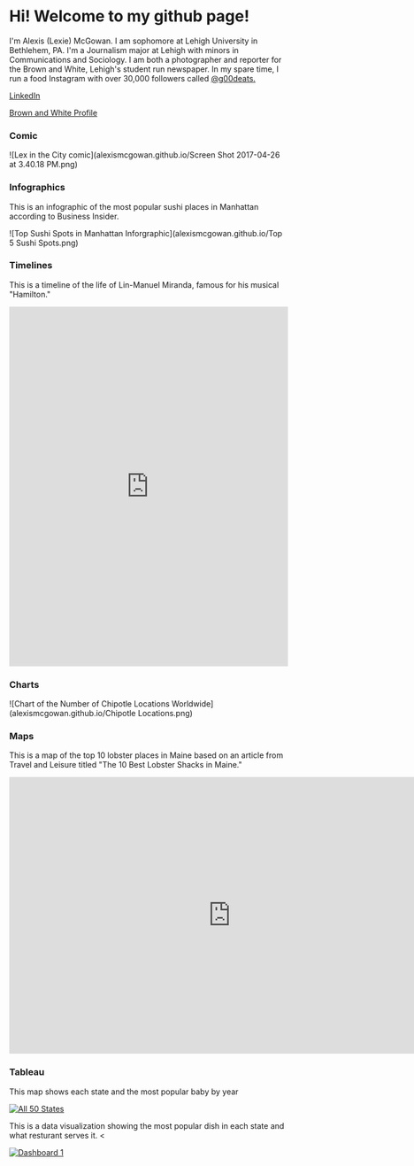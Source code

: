 # Hi! Welcome to my github page!
I'm Alexis (Lexie) McGowan. I am sophomore at Lehigh University in Bethlehem, PA. I'm a Journalism major at Lehigh with minors in Communications and Sociology. I am both a photographer and reporter for the Brown and White, Lehigh's student run newspaper. In my spare time, I run a food Instagram with over 30,000 followers called [@g00deats.](https://www.instagram.com/g00deats/) 

[LinkedIn](https://au.linkedin.com/in/alexis-lexie-mcgowan-ba4194133)

[Brown and White Profile](http://thebrownandwhite.com/author/akm219/) 

### Comic
![Lex in the City comic](alexismcgowan.github.io/Screen Shot 2017-04-26 at 3.40.18 PM.png) 

### Infographics

This is an infographic of the most popular sushi places in Manhattan according to Business Insider.

![Top Sushi Spots in Manhattan Inforgraphic](alexismcgowan.github.io/Top 5 Sushi Spots.png)

### Timelines

This is a timeline of the life of Lin-Manuel Miranda, famous for his musical "Hamilton."
<iframe src='https://cdn.knightlab.com/libs/timeline3/latest/embed/index.html?source=1SPDc25vrqUz0LHSWd7CXjI6BRCO-dR70A-RcYTBEGPs&font=Default&lang=en&initial_zoom=2&height=650' width='100%' height='650' webkitallowfullscreen mozallowfullscreen allowfullscreen frameborder='0'></iframe>

### Charts 

![Chart of the Number of Chipotle Locations Worldwide](alexismcgowan.github.io/Chipotle Locations.png)

### Maps

This is a map of the top 10 lobster places in Maine based on an article from Travel and Leisure titled "The 10 Best Lobster Shacks in Maine."
<iframe width="800" height="500" scrolling="no" frameborder="no" src="https://fusiontables.google.com/embedviz?q=select+col0+from+1gbAXcbWRhmgJExHTN-8bPORGAHtiPoeyOhSE00Zi&amp;viz=MAP&amp;h=false&amp;lat=44.00231108428354&amp;lng=-69.40420357187497&amp;t=1&amp;z=8&amp;l=col0&amp;y=2&amp;tmplt=3&amp;hml=ONE_COL_LAT_LNG"></iframe>


### Tableau 

This map shows each state and the most popular baby by year

<md>
<div class='tableauPlaceholder' id='viz1492630613727' style='position: relative'><noscript><a href='#'><img alt='All 50 States ' src='https:&#47;&#47;public.tableau.com&#47;static&#47;images&#47;Ba&#47;BabyNamesByState&#47;All50States&#47;1_rss.png' style='border: none' /></a></noscript><object class='tableauViz'  style='display:none;'><param name='host_url' value='https%3A%2F%2Fpublic.tableau.com%2F' /> <param name='site_root' value='' /><param name='name' value='BabyNamesByState&#47;All50States' /><param name='tabs' value='no' /><param name='toolbar' value='yes' /><param name='static_image' value='https:&#47;&#47;public.tableau.com&#47;static&#47;images&#47;Ba&#47;BabyNamesByState&#47;All50States&#47;1.png' /> <param name='animate_transition' value='yes' /><param name='display_static_image' value='yes' /><param name='display_spinner' value='yes' /><param name='display_overlay' value='yes' /><param name='display_count' value='yes' /></object></div>                <script type='text/javascript'>                    var divElement = document.getElementById('viz1492630613727');                    var vizElement = divElement.getElementsByTagName('object')[0];                    vizElement.style.width='100%';vizElement.style.height=(divElement.offsetWidth*0.75)+'px';                    var scriptElement = document.createElement('script');                    scriptElement.src = 'https://public.tableau.com/javascripts/api/viz_v1.js';                    vizElement.parentNode.insertBefore(scriptElement, vizElement);                </script>
</md>

This is a data visualization showing the most popular dish in each state and what resturant serves it.
<<div class='tableauPlaceholder' id='viz1493312839041' style='position: relative'><noscript><a href='#'><img alt='Dashboard 1 ' src='https:&#47;&#47;public.tableau.com&#47;static&#47;images&#47;Mo&#47;MostPopularDishesbyState&#47;Dashboard1&#47;1_rss.png' style='border: none' /></a></noscript><object class='tableauViz'  style='display:none;'><param name='host_url' value='https%3A%2F%2Fpublic.tableau.com%2F' /> <param name='site_root' value='' /><param name='name' value='MostPopularDishesbyState&#47;Dashboard1' /><param name='tabs' value='no' /><param name='toolbar' value='yes' /><param name='static_image' value='https:&#47;&#47;public.tableau.com&#47;static&#47;images&#47;Mo&#47;MostPopularDishesbyState&#47;Dashboard1&#47;1.png' /> <param name='animate_transition' value='yes' /><param name='display_static_image' value='yes' /><param name='display_spinner' value='yes' /><param name='display_overlay' value='yes' /><param name='display_count' value='yes' /></object></div>                <script type='text/javascript'>                    var divElement = document.getElementById('viz1493312839041');                    var vizElement = divElement.getElementsByTagName('object')[0];                     vizElement.style.width='100%';vizElement.style.height=(divElement.offsetWidth*0.75)+'px';
var scriptElement = document.createElement('script');                    scriptElement.src = 'https://public.tableau.com/javascripts/api/viz_v1.js';                    vizElement.parentNode.insertBefore(scriptElement, vizElement);                </script>
</md>
